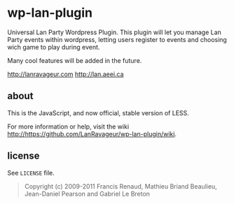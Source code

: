 wp-lan-plugin
=======

Universal Lan Party Wordpress Plugin.
This plugin will let you manage Lan Party events within wordpress, letting users register to events and choosing wich game to play during event.

Many cool features will be added in the future.

<http://lanravageur.com>
<http://lan.aeei.ca>

about
-----

This is the JavaScript, and now official, stable version of LESS.

For more information or help, visit the wiki <http://https://github.com/LanRavageur/wp-lan-plugin/wiki>.

license
-------

See `LICENSE` file.

> Copyright (c) 2009-2011 Francis Renaud, Mathieu Briand Beaulieu, Jean-Daniel Pearson and Gabriel Le Breton